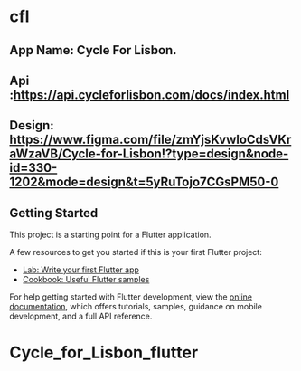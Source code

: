 # cfl

## App Name: Cycle For Lisbon.
## Api :https://api.cycleforlisbon.com/docs/index.html 
## Design: https://www.figma.com/file/zmYjsKvwloCdsVKraWzaVB/Cycle-for-Lisbon!?type=design&node-id=330-1202&mode=design&t=5yRuTojo7CGsPM50-0

## Getting Started

This project is a starting point for a Flutter application.

A few resources to get you started if this is your first Flutter project:

- [Lab: Write your first Flutter app](https://docs.flutter.dev/get-started/codelab)
- [Cookbook: Useful Flutter samples](https://docs.flutter.dev/cookbook)

For help getting started with Flutter development, view the
[online documentation](https://docs.flutter.dev/), which offers tutorials,
samples, guidance on mobile development, and a full API reference.
# Cycle_for_Lisbon_flutter
